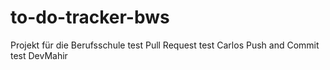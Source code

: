 # to-do-tracker-bws
Projekt für die Berufsschule
 test
 Pull Request test Carlos
 Push and Commit test DevMahir